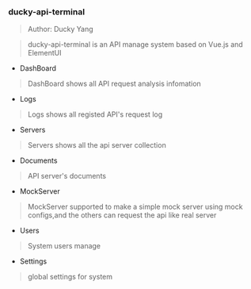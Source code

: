 <!--
 * @Author: your name
 * @Date: 2020-05-25 11:43:33
 * @LastEditTime: 2020-06-05 13:23:40
 * @LastEditors: Please set LastEditors
 * @Description: In User Settings Edit
 * @FilePath: \ducky-api-terminal\README.md
--> 
### ducky-api-terminal
> Author: Ducky Yang


> ducky-api-terminal is an API manage system based on Vue.js and ElementUI

- DashBoard
> DashBoard shows all API request analysis infomation

- Logs
> Logs shows all registed API's request log

- Servers 
> Servers shows all the api server collection

- Documents
> API server's documents

- MockServer 
> MockServer supported to make a simple mock server using mock configs,and the others can request the api like real server

- Users
> System users manage

- Settings
> global settings for system

